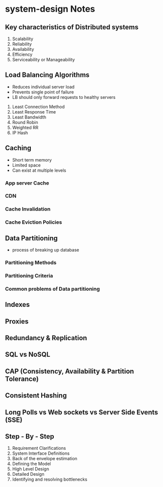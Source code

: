 # system-design Notes

## Key characteristics of Distributed systems

1. Scalability
2. Reliability
3. Availability
4. Efficiency
5. Serviceability or Manageability

## Load Balancing Algorithms

- Reduces individual server load
- Prevents single point of failure
- LB should only forward requests to healthy servers

1. Least Connection Method
2. Least Response Time
3. Least Bandwidth
4. Round Robin
5. Weighted RR
6. IP Hash

## Caching

- Short term memory
- Limited space
- Can exist at multiple levels

### App server Cache

### CDN

### Cache Invalidation

### Cache Eviction Policies

## Data Partitioning

- process of breaking up database

### Partitioning Methods

### Partitioning Criteria

### Common problems of Data partitioning

## Indexes

## Proxies

## Redundancy & Replication

## SQL vs NoSQL

## CAP (Consistency, Availability & Partition Tolerance)

## Consistent Hashing

## Long Polls vs Web sockets vs Server Side Events (SSE)

## Step - By - Step

1. Requirement Clarifications
2. System Interface Definitions
3. Back of the envelope estimation
4. Defining the Model
5. High Level Design
6. Detailed Design
7. Identifying and resolving bottlenecks
